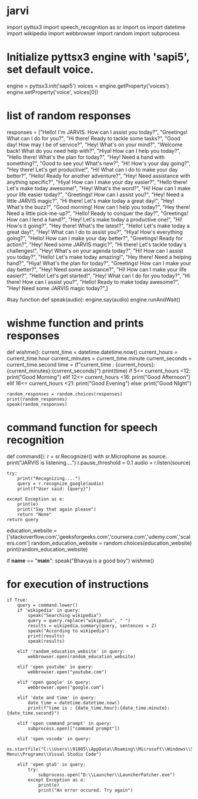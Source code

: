 # jarvi

import pyttsx3
import speech_recognition as sr
import os
import datetime
import wikipedia
import webbrowser
import random
import subprocess

# Initialize pyttsx3 engine with 'sapi5', set default voice.
engine = pyttsx3.init('sapi5')
voices = engine.getProperty('voices')
engine.setProperty('voice', voices[0])

# list of random responses
responses = ["Hello! I'm JARVIS. How can I assist you today?",
    "Greetings! What can I do for you?",
    "Hi there! Ready to tackle some tasks?",
    "Good day! How may I be of service?",
    "Hey! What's on your mind?",
    "Welcome back! What do you need help with?",
    "Hiya! How can I help you today?",
    "Hello there! What's the plan for today?",
    "Hey! Need a hand with something?",
    "Good to see you! What's new?",
    "Hi! How's your day going?",
    "Hey there! Let's get productive!",
    "Hi! What can I do to make your day better?",
    "Hello! Ready for another adventure?",
    "Hey! Need assistance with anything specific?",
    "Hiya! How can I make your day easier?",
    "Hello there! Let's make today awesome!",
    "Hey! What's the word?",
    "Hi! How can I make your life easier today?",
    "Greetings! How can I assist you?",
    "Hey! Need a little JARVIS magic?",
    "Hi there! Let's make today a great day!",
    "Hey! What's the buzz?",
    "Good morning! How can I help you today?",
    "Hey there! Need a little pick-me-up?",
    "Hello! Ready to conquer the day?",
    "Greetings! How can I lend a hand?",
    "Hey! Let's make today a productive one!",
    "Hi! How's it going?",
    "Hey there! What's the latest?",
    "Hello! Let's make today a great day!",
    "Hey! What can I do to assist you?",
    "Hiya! How's everything going?",
    "Hello! How can I make your day better?",
    "Greetings! Ready for action?",
    "Hey! Need some JARVIS magic?",
    "Hi there! Let's tackle today's challenges!",
    "Hey! What's on your agenda today?",
    "Hi! How can I assist you today?",
    "Hello! Let's make today amazing!",
    "Hey there! Need a helping hand?",
    "Hiya! What's the plan for today?",
    "Greetings! How can I make your day better?",
    "Hey! Need some assistance?",
    "Hi! How can I make your life easier?",
    "Hello! Let's get started!",
    "Hey! What can I do for you today?",
    "Hi there! How can I assist you?",
    "Hello! Ready to make today awesome?",
    "Hey! Need some JARVIS magic today?",]


#say function
def speak(audio):
    engine.say(audio)
    engine.runAndWait()

# wishme function and prints responses
def wishme():
    current_time = datetime.datetime.now()
    current_hours = current_time.hour
    current_minutes = current_time.minute
    current_seconds = current_time.second
    time = (f"current_time : {current_hours}:{current_minutes}:{current_seconds}")
    print(time)
    if 5<= current_hours <12:
        print("Good Morning")
    elif 12<= current_hours <16:
        print("Good Afternoon")
    elif 16<= current_hours <21:
        print("Good Evening")
    else:
        print("Good NIght")
    
    random_responses = random.choices(responses)
    print(random_responses)
    speak(random_responses)


# command function for speech recognition
def command():
    r = sr.Recognizer()
    with sr.Microphone as source:
        print("JARVIS is listening....")
        r.pause_threshold = 0.1
        audio = r.listen(source)

    try:
        print("Recognizing....")
        query = r.recognize_google(audio)
        print(f"User said: {query}")

    except Exception as e:
        print(e)
        print("Say that again please")
        return "None"
    return query

education_website = ['stackoverflow.com','geeksforgeeks.com','coursera.com','udemy.com','scalers.com']
random_education_website = random.choices(education_website)
print(random_education_website)

if __name__ ==  "__main__":
    speak("Bhavya is a good boy")
    wishme()

# for execution of instructions
    if True:
        query = command.lower()
        if 'wikipedia' in query:
            speak("Searching wikipedia")
            query = query.replace("wikipedia", " ")
            results = wikipedia.summary(query, sentences = 2)
            speak("According to wikipedia")
            print(results)
            speak(results)

        elif 'random_education_website' in query:
            webbrowser.open(random_education_website)

        elif 'open youtube' in query:
            webbrowser.open("youtube.com")

        elif 'open google' in query:
            webbrowser.open("google.com")

        elif 'date and time' in query:
            date_time = datetime.datetime.now()
            print(f"time is : {date_time.hour}:{date_time.minute}:{date_time.second}")

        elif 'open command prompt' in query:
            subprocess.open(["command prompt"])

        elif 'open vscode' in query:
            os.startfile("C:\\Users\\91885\\AppData\\Roaming\\Microsoft\\Windows\\Start Menu\\Programs\\Visual Studio Code")

        elif 'open gta5' in query:
            try:
                subprocess.open("D:\\Launcher\\LauncherPatcher.exe")
            except Exception as e:
                print(e)
                print("An error occured. Try again")
